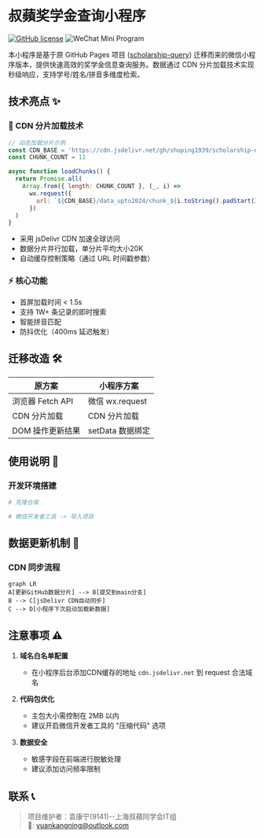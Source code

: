 # 叔蘋奖学金查询小程序

[![GitHub license](https://img.shields.io/badge/license-MIT-blue.svg)](https://github.com/yourname/scholarship-miniprogram/blob/main/LICENSE)
![WeChat Mini Program](https://img.shields.io/badge/Platform-WeChat_Mini_Program-green.svg)

本小程序是基于原 GitHub Pages 项目 ([scholarship-query](https://github.com/kangningyuan/scholarship-query)) 迁移而来的微信小程序版本，提供快速高效的奖学金信息查询服务。数据通过 CDN 分片加载技术实现秒级响应，支持学号/姓名/拼音多维度检索。

## 技术亮点 ✨

### 🚀 CDN 分片加载技术
```javascript
// 动态加载分片示例
const CDN_BASE = 'https://cdn.jsdelivr.net/gh/shuping1939/scholarship-query@main'
const CHUNK_COUNT = 11

async function loadChunks() {
  return Promise.all(
    Array.from({ length: CHUNK_COUNT }, (_, i) => 
      wx.request({
        url: `${CDN_BASE}/data_upto2024/chunk_${i.toString().padStart(3, '0')}.json`
      })
  )
}
```
- 采用 jsDelivr CDN 加速全球访问
- 数据分片并行加载，单分片平均大小20K
- 自动缓存控制策略（通过 URL 时间戳参数）

### ⚡ 核心功能
- 首屏加载时间 < 1.5s 
- 支持 1W+ 条记录的即时搜索
- 智能拼音匹配
- 防抖优化（400ms 延迟触发）

## 迁移改造 🛠

| 原方案                  | 小程序方案                |
|-------------------------|-------------------------|
| 浏览器 Fetch API        | 微信 wx.request         |
| CDN 分片加载          | CDN 分片加载           |
| DOM 操作更新结果        | setData 数据绑定       |



## 使用说明 📖

### 开发环境搭建
```bash
# 克隆仓库

# 微信开发者工具 -> 导入项目
```



## 数据更新机制 🔄

### CDN 同步流程
```mermaid
graph LR
A[更新GitHub数据分片] --> B[提交到main分支]
B --> C[jsDelivr CDN自动同步]
C --> D[小程序下次启动加载新数据]
```


## 注意事项 ⚠️

1. **域名白名单配置**
   - 在小程序后台添加CDN缓存的地址 `cdn.jsdelivr.net` 到 request 合法域名

2. **代码包优化**
   - 主包大小需控制在 2MB 以内
   - 建议开启微信开发者工具的 "压缩代码" 选项

3. **数据安全**
   - 敏感字段在前端进行脱敏处理
   - 建议添加访问频率限制


## 联系 📞

> 项目维护者：袁康宁(9141)--上海叔蘋同学会IT组  
> 📧: yuankangning@outlook.com  
